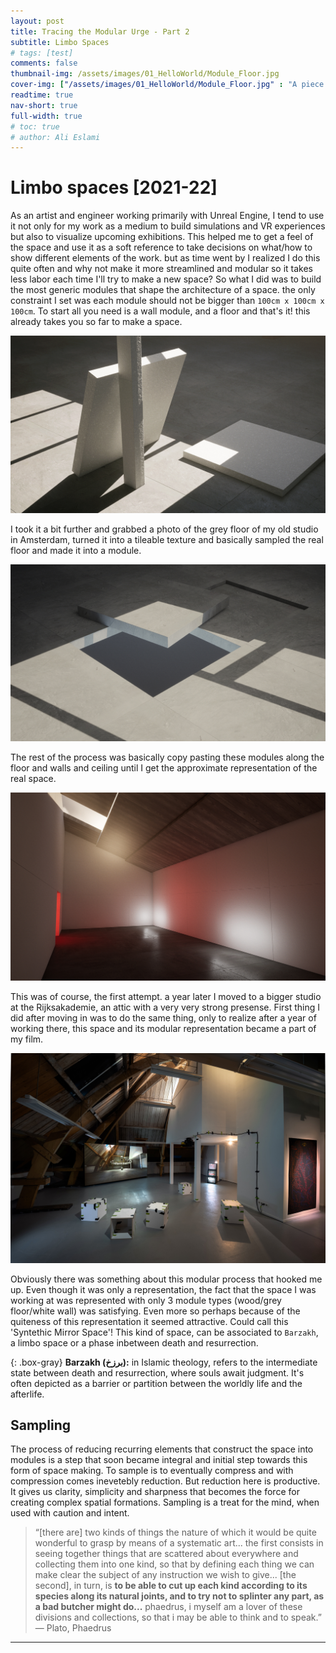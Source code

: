 ```yaml
---
layout: post
title: Tracing the Modular Urge - Part 2
subtitle: Limbo Spaces
# tags: [test]
comments: false
thumbnail-img: /assets/images/01_HelloWorld/Module_Floor.jpg
cover-img: ["/assets/images/01_HelloWorld/Module_Floor.jpg" : "A piece of floor"]
readtime: true
nav-short: true
full-width: true
# toc: true
# author: Ali Eslami
---
```



# Limbo spaces [2021-22]
As an artist and engineer working primarily with Unreal Engine, I tend to use it not only for my work as a medium to build simulations and VR experiences but also to visualize upcoming exhibitions. This helped me to get a feel of the space and use it as a soft reference to take decisions on what/how to show different elements of the work. but as time went by I realized I do this quite often and why not make it more streamlined and modular so it takes less labor each time I'll try to make a new space? So what I did was to build the most generic modules that shape the architecture of a space. the only constraint I set was each module should not be bigger than `100cm x 100cm x 100cm`.
To start all you need is a wall module, and a floor and that's it! this already takes you so far to make a space.

![Module Wall Floor](../assets/images/01_HelloWorld/Module_Wall_Floor.jpg)

I took it a bit further and grabbed a photo of the grey floor of my old studio in Amsterdam, turned it into a tileable texture and basically sampled the real floor and made it into a module.

![Module Floor](../assets/images/01_HelloWorld/Module_Floor.jpg)

The rest of the process was basically copy pasting these modules along the floor and walls and ceiling until I get the approximate representation of the real space.

<a class="example-image-link" href="/assets/images/01_HelloWorld/Rijks_Studio_01.jpg" data-lightbox="example-1" data-title="Studio recreated with Modules"><img class="example-image" src="/assets/images/01_HelloWorld/Rijks_Studio_01.jpg" alt="image-1"/></a>

This was of course, the first attempt. a year later I moved to a bigger studio at the Rijksakademie, an attic with a very very strong presense. First thing I did after moving in was to do the same thing, only to realize after a year of working there, this space and its modular representation became a part of my film.

<a class="example-image-link" href="\assets\images\01_HelloWorld\LineofSight_InstallationView.jpg" data-lightbox="example-1" data-title="Line of Sight - Rijksakademie OpenStudios 2023 Installation View"><img class="example-image" src="\assets\images\01_HelloWorld\LineofSight_InstallationView.jpg" alt="image-1"/></a>

Obviously there was something about this modular process that hooked me up. Even though it was only a representation, the fact that the space I was working at was represented with only 3 module types (wood/grey floor/white wall) was satisfying. Even more so perhaps because of the quiteness of this representation it seemed attractive. Could call this 'Syntethic Mirror Space'!
This kind of space, can be associated to `Barzakh`, a limbo space or a phase inbetween death and resurrection.

{: .box-gray}
**Barzakh <span class="farsi"><strong>(برزخ)</strong></span>:**  in Islamic theology, refers to the intermediate state between death and resurrection, where souls await judgment. It's often depicted as a barrier or partition between the worldly life and the afterlife. 


## Sampling
The process of reducing recurring elements that construct the space into modules is a step that soon became integral and initial step towards this form of space making. To sample is to eventually compress and with compression comes inevetebly reduction. But reduction here is productive. It gives us clarity, simplicity and sharpness that becomes the force for creating complex spatial formations. Sampling is a treat for the mind, when used with caution and intent.

> “[there are] two kinds of things the nature of which it would be quite wonderful to grasp by means of a systematic art...
the first consists in seeing together things that are scattered about everywhere and collecting them into one kind, so that by defining each thing we can make clear the subject of any instruction we wish to give...
[the second], in turn, is **to be able to cut up each kind according to its species along its natural joints, and to try not to splinter any part, as a bad butcher might do...**
phaedrus, i myself am a lover of these divisions and collections, so that i may be able to think and to speak.”
― Plato, Phaedrus

---